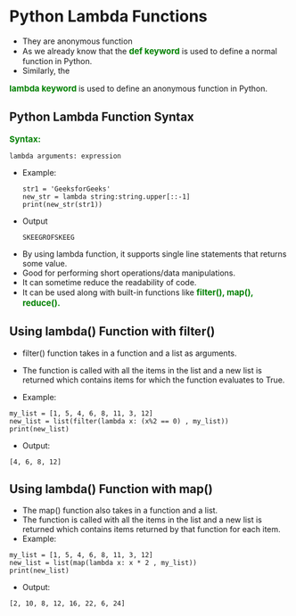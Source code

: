 # Python Lambda Functions
- They are anonymous function
- As we already know that the <span style="color:green;font-weight:700;font-size:15px">def keyword</span> is used to define a normal function in Python. 
- Similarly, the 
<span style="color:green;font-weight:700;font-size:15px">
   lambda keyword
</span> is used to define an anonymous function in Python.

## Python Lambda Function Syntax
<span style="color:green;font-weight:700;font-size:15px">Syntax: </span>
```
lambda arguments: expression
```
- Example: 
   ``` 
   str1 = 'GeeksforGeeks' 
   new_str = lambda string:string.upper[::-1]
   print(new_str(str1))
   ```
- Output
   ```
   SKEEGROFSKEEG
   ```
- By using lambda function, it supports single line statements that returns some value.
- Good for performing short operations/data manipulations.
- It can sometime reduce the readability of code.
- It can be used along with built-in functions like <span style="color:green;font-weight:700;font-size:15px">filter(), map(), reduce().</span>

## Using lambda() Function with filter()
- filter() function takes in a function and a list as arguments.
- The function is called with all the items in the list and a new list is returned which contains items for which the function evaluates to True.

- Example:
```
my_list = [1, 5, 4, 6, 8, 11, 3, 12]
new_list = list(filter(lambda x: (x%2 == 0) , my_list))
print(new_list)
```
- Output:
```
[4, 6, 8, 12]
```
## Using lambda() Function with map()
- The map() function also takes in a function and a list.
- The function is called with all the items in the list and a new list is returned which contains items returned by that function for each item.
- Example:
```
my_list = [1, 5, 4, 6, 8, 11, 3, 12]
new_list = list(map(lambda x: x * 2 , my_list))
print(new_list)
```
- Output:
```
[2, 10, 8, 12, 16, 22, 6, 24]
```